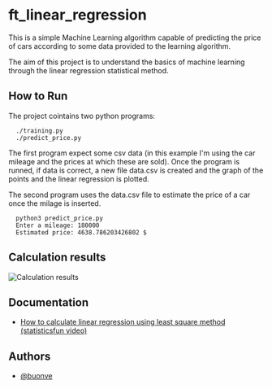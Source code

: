 
# ft_linear_regression

This is a simple Machine Learning algorithm capable of predicting the price of cars according to some data provided to the learning algorithm.

The aim of this project is to understand the basics of machine learning through the linear regression statistical method.



## How to Run

The project cointains two python programs:

```
  ./training.py
  ./predict_price.py
```
The first program expect some csv data (in this example I'm using the car mileage and the prices at which these are sold).
Once the program is runned, if data is correct, a new file data.csv is created and the graph of the points and the linear regression is plotted.

The second program uses the data.csv file to estimate the price of a car once the milage is inserted.

```
  python3 predict_price.py
  Enter a mileage: 180000
  Estimated price: 4638.786203426802 $
```

## Calculation results

![Calculation results](https://i.ibb.co/5spkTsX/Screen-Shot-2022-04-27-at-17-26-02.png)

    
## Documentation

 - [How to calculate linear regression using least square method (statisticsfun video)](https://www.youtube.com/watch?v=JvS2triCgOY)


## Authors

- [@buonve](https://www.github.com/buonve)
